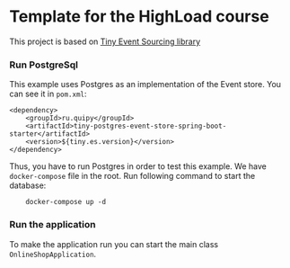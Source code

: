 # Template for the HighLoad course
This project is based on [Tiny Event Sourcing library](https://github.com/andrsuh/tiny-event-sourcing)

### Run PostgreSql
This example uses Postgres as an implementation of the Event store. You can see it in `pom.xml`:

```
<dependency>
    <groupId>ru.quipy</groupId>
    <artifactId>tiny-postgres-event-store-spring-boot-starter</artifactId>
    <version>${tiny.es.version}</version>
</dependency>
```

Thus, you have to run Postgres in order to test this example. We have `docker-compose` file in the root. Run following command to start the database:

```shell
    docker-compose up -d
```

### Run the application
To make the application run you can start the main class `OnlineShopApplication`.